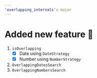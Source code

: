 ```yaml
---
'overlapping_intervals': major
---
```


# Added new feature 🥳

1. `isOverlapping`
   - [x] Date using `DateStrategy`
   - [x] Number using `NumberStrategy`
2. `OverlappingDatesSearch`
3. `OverlappingNumbersSearch`
